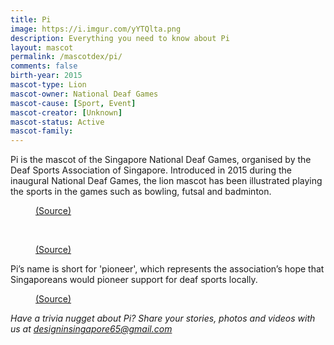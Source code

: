 ```yaml
---
title: Pi
image: https://i.imgur.com/yYTQlta.png
description: Everything you need to know about Pi
layout: mascot
permalink: /mascotdex/pi/
comments: false
birth-year: 2015
mascot-type: Lion
mascot-owner: National Deaf Games
mascot-cause: [Sport, Event]
mascot-creator: [Unknown]
mascot-status: Active
mascot-family: 
---
```


Pi is the mascot of the Singapore National Deaf Games, organised by the Deaf Sports Association of Singapore. Introduced in 2015 during the inaugural National Deaf Games, the lion mascot has been illustrated playing the sports in the games such as bowling, futsal and badminton. 

<figure>
<img src="https://i.imgur.com/vCvFU0s.png" alt="">
<figcaption><a href="https://dsa.org.sg/national-deaf-games /" target="_blank">(Source)</a></figcaption>
</figure>

<br>

<figure>
<img src="https://i.imgur.com/og9GQXm.jpg" alt="">
<figcaption><a href="https://www.facebook.com/photo/?fbid=1922743627752215&set=a.699836416709615 
" target="_blank">(Source)</a></figcaption>
</figure>


Pi’s name is short for 'pioneer', which represents the association’s hope that Singaporeans would pioneer support for deaf sports locally. 

<figure>
<img src="https://i.imgur.com/mXTP0uT.jpg" alt="">
<figcaption><a href="https://www.facebook.com/photo/?fbid=734923156587243&set=a.535606896518871 " target="_blank">(Source)</a></figcaption>
</figure>

<i>Have a trivia nugget about Pi? Share your stories, photos and videos with us at designinsingapore65@gmail.com</i>
